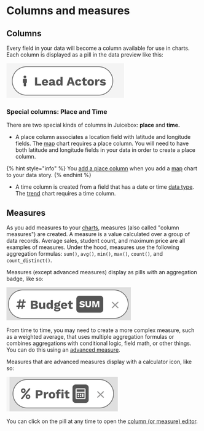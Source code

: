 # Columns and measures

## Columns

Every field in your data will become a column available for use in charts. Each column is displayed as a pill in the data preview like this:

![A column pill](<../../.gitbook/assets/image (386).png>)

### Special columns: Place and Time

There are two special kinds of columns in Juicebox: **place** and **time.**

* A place column associates a location field with latitude and longitude fields. The [map](../story-designer/charts/map.md) chart requires a place column. You will need to have both latitude and longitude fields in your data in order to create a place column. &#x20;

{% hint style="info" %}
You [add a place column](the-column-or-measure-editor/#place-column-editor) when you add a [map](../story-designer/charts/map.md) chart to your data story.&#x20;
{% endhint %}

* A time column is created from a field that has a date or time [data type](the-data-preview.md#data-types). The [trend](../story-designer/charts/trend.md) chart requires a time column.&#x20;

## Measures

As you add measures to your [charts](../story-designer/charts/), measures (also called "column measures") are created. A measure is a value calculated over a group of data records. Average sales, student count, and maximum price are all examples of measures. Under the hood, measures use the following aggregation formulas: `sum()`, `avg()`, `min()`, `max()`, `count()`, and `count_distinct()`.

Measures (except advanced measures) display as pills with an aggregation badge, like so:&#x20;

![Measure with the sum() aggregation](<../../.gitbook/assets/image (347).png>)

From time to time, you may need to create a more complex measure, such as a weighted average, that uses multiple aggregation formulas or combines aggregations with conditional logic, field math, or other things. You can do this using an [advanced measure](advanced-ingredients/).&#x20;

Measures that are advanced measures display with a calculator icon, like so:

![An advanced measure](<../../.gitbook/assets/image (312).png>)



You can click on the pill at any time to open the [column (or measure) editor](the-column-or-measure-editor/).&#x20;
